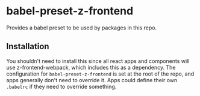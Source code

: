 # babel-preset-z-frontend

Provides a babel preset to be used by packages in this repo.

## Installation

You shouldn't need to install this since all react apps and components will use z-frontend-webpack, which includes this as a dependency. The configuration for `babel-preset-z-frontend` is set at the root of the repo, and apps generally don't need to override it. Apps could define their own `.babelrc` if they need to override something.

